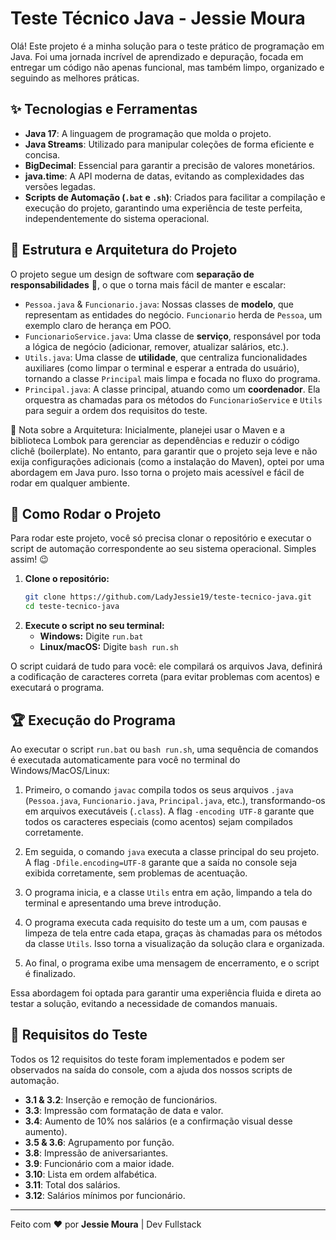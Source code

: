 # Teste Técnico Java - Jessie Moura

Olá\! Este projeto é a minha solução para o teste prático de programação em Java. Foi uma jornada incrível de aprendizado e depuração, focada em entregar um código não apenas funcional, mas também limpo, organizado e seguindo as melhores práticas.

## ✨ Tecnologias e Ferramentas

- **Java 17**: A linguagem de programação que molda o projeto.
- **Java Streams**: Utilizado para manipular coleções de forma eficiente e concisa.
- **BigDecimal**: Essencial para garantir a precisão de valores monetários.
- **java.time**: A API moderna de datas, evitando as complexidades das versões legadas.
- **Scripts de Automação (`.bat` e `.sh`)**: Criados para facilitar a compilação e execução do projeto, garantindo uma experiência de teste perfeita, independentemente do sistema operacional.

## 📂 Estrutura e Arquitetura do Projeto

O projeto segue um design de software com **separação de responsabilidades** 🧠, o que o torna mais fácil de manter e escalar:

- `Pessoa.java` & `Funcionario.java`: Nossas classes de **modelo**, que representam as entidades do negócio. `Funcionario` herda de `Pessoa`, um exemplo claro de herança em POO.
- `FuncionarioService.java`: Uma classe de **serviço**, responsável por toda a lógica de negócio (adicionar, remover, atualizar salários, etc.).
- `Utils.java`: Uma classe de **utilidade**, que centraliza funcionalidades auxiliares (como limpar o terminal e esperar a entrada do usuário), tornando a classe `Principal` mais limpa e focada no fluxo do programa.
- `Principal.java`: A classe principal, atuando como um **coordenador**. Ela orquestra as chamadas para os métodos do `FuncionarioService` e `Utils` para seguir a ordem dos requisitos do teste.

📝 Nota sobre a Arquitetura:
Inicialmente, planejei usar o Maven e a biblioteca Lombok para gerenciar as dependências e reduzir o código clichê (boilerplate). No entanto, para garantir que o projeto seja leve e não exija configurações adicionais (como a instalação do Maven), optei por uma abordagem em Java puro. Isso torna o projeto mais acessível e fácil de rodar em qualquer ambiente.

## 🚀 Como Rodar o Projeto

Para rodar este projeto, você só precisa clonar o repositório e executar o script de automação correspondente ao seu sistema operacional. Simples assim\! 😉

1.  **Clone o repositório:**
    ```bash
    git clone https://github.com/LadyJessie19/teste-tecnico-java.git
    cd teste-tecnico-java
    ```
2.  **Execute o script no seu terminal:**
    - **Windows:** Digite `run.bat`
    - **Linux/macOS:** Digite `bash run.sh`

O script cuidará de tudo para você: ele compilará os arquivos Java, definirá a codificação de caracteres correta (para evitar problemas com acentos) e executará o programa.

## 🏆 Execução do Programa

Ao executar o script `run.bat` ou `bash run.sh`, uma sequência de comandos é executada automaticamente para você no terminal do Windows/MacOS/Linux:

1.  Primeiro, o comando `javac` compila todos os seus arquivos `.java` (`Pessoa.java`, `Funcionario.java`, `Principal.java`, etc.), transformando-os em arquivos executáveis (`.class`). A flag `-encoding UTF-8` garante que todos os caracteres especiais (como acentos) sejam compilados corretamente.

2.  Em seguida, o comando `java` executa a classe principal do seu projeto. A flag `-Dfile.encoding=UTF-8` garante que a saída no console seja exibida corretamente, sem problemas de acentuação.

3.  O programa inicia, e a classe `Utils` entra em ação, limpando a tela do terminal e apresentando uma breve introdução.

4.  O programa executa cada requisito do teste um a um, com pausas e limpeza de tela entre cada etapa, graças às chamadas para os métodos da classe `Utils`. Isso torna a visualização da solução clara e organizada.

5.  Ao final, o programa exibe uma mensagem de encerramento, e o script é finalizado.

Essa abordagem foi optada para garantir uma experiência fluida e direta ao testar a solução, evitando a necessidade de comandos manuais.

## 🎯 Requisitos do Teste

Todos os 12 requisitos do teste foram implementados e podem ser observados na saída do console, com a ajuda dos nossos scripts de automação.

- **3.1 & 3.2**: Inserção e remoção de funcionários.
- **3.3**: Impressão com formatação de data e valor.
- **3.4**: Aumento de 10% nos salários (e a confirmação visual desse aumento).
- **3.5 & 3.6**: Agrupamento por função.
- **3.8**: Impressão de aniversariantes.
- **3.9**: Funcionário com a maior idade.
- **3.10**: Lista em ordem alfabética.
- **3.11**: Total dos salários.
- **3.12**: Salários mínimos por funcionário.

---

Feito com ❤️ por **Jessie Moura** | Dev Fullstack
